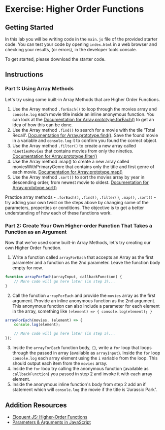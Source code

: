# Exercise: Higher Order Functions

## Getting Started
In this lab you will be writing code in the `main.js` file of the provided starter code. You can test your code by opening `index.html` in a web browser and checking your results, (or errors), in the developer tools console.

To get started, please download the starter code.

## Instructions
### Part 1: Using Array Methods
Let's try using some built-in Array Methods that are Higher Order Functions.

1. Use the Array method `.forEach()` to loop through the movies array and `console.log` each movie title inside an inline anonymous function. You can look at the [Documentation for Array.prototype.forEach()](https://developer.mozilla.org/en-US/docs/Web/JavaScript/Reference/Global_Objects/Array/forEach) to get an idea of how this can be done.
2. Use the Array method `.find()` to search for a movie with the tile 'Total Recall'. [Documentation for Array.prototype.find()](https://developer.mozilla.org/en-US/docs/Web/JavaScript/Reference/Global_Objects/Array/find). Save the found movie in a variable and `console.log` it to confirm you found the correct object.
3. Use the Array method `.filter()` to create a new array called `ninetiesMovies` that contains movies from only the nineties. [Documentation for Array.prototype.filter()](https://developer.mozilla.org/en-US/docs/Web/JavaScript/Reference/Global_Objects/Array/filter)
4. Use the Array method .map() to create a new array called moviesWithPrimaryGenre that contains only the title and first genre of each movie. [Documentation for Array.prototype.map()](https://developer.mozilla.org/en-US/docs/Web/JavaScript/Reference/Global_Objects/Array/map)
5. Use the Array method `.sort()` to sort the movies array by year in descending order, from newest movie to oldest. [Documentation for Array.prototype.sort()](https://developer.mozilla.org/en-US/docs/Web/JavaScript/Reference/Global_Objects/Array/sort)

Practice array methods - `.forEach()`, `.find()`, `.filter()`, `.map()`, `.sort()` - try adding your own twist on the steps above by changing some of the parameters, properties or conditions. The objective is to get a better understanding of how each of these functions work.

### Part 2: Create Your Own Higher-order Function That Takes a Function as an Argument
Now that we've used some built-in Array Methods, let's try creating our own Higher Order Function.
1. Write a function called `arrayForEach` that accepts an Array as the first parameter and a function as the 2nd parameter. Leave the function body empty for now.

```javascript
function arrayForEach(arrayInput, callbackFunction) {
    // More code will go here later (in step 3)...
}
```

2. Call the function `arrayForEach` and provide the `movies` array as the first argument. Provide an inline anonymous function as the 2nd argument. This anonymous function can also include a parameter for each element in the array, something like `(element) => { console.log(element); }`

```javascript
arrayForEach(movies, (element) => {
    console.log(element);

    // More code will go here later (in step 5)...
});
```

3. Inside the `arrayForEach` function body, `{}`, write a `for` loop that loops through the passed in array (available as `arrayInput`). Inside the `for` loop `console.log` each array element using the `i` variable from the loop. This should output each item from the `movies` array.
4. Inside the `for` loop try calling the anonymous function (available as `callbackFunction`) you passed in step 2 and invoke it with each array element.
5. Inside the anonymous inline function's body from step 2 add an if statement which will `console.log` the movie if the title is 'Jurassic Park'.

## Addition Resources
- [Eloquent JS: Higher-Order Functions](https://eloquentjavascript.net/05_higher_order.html)
- [Parameters & Arguments in JavaScript](https://codeburst.io/parameters-arguments-in-javascript-eb1d8bd0ef04#:~:text=When%20talking%20about%20functions%2C%20the,function%20when%20it%20is%20invoked.)
